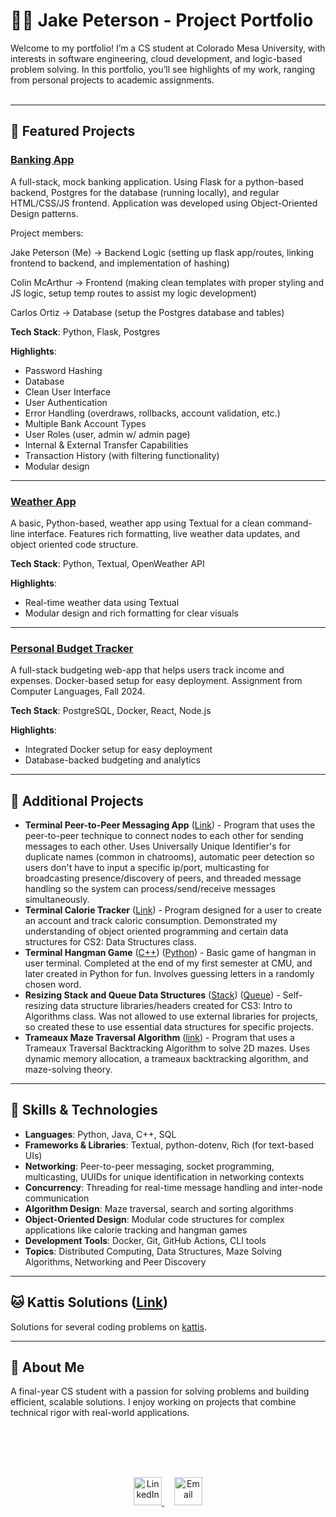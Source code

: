 <link rel="stylesheet" href="style.css">

# 🧑‍💻 Jake Peterson - Project Portfolio

Welcome to my portfolio! I’m a CS student at Colorado Mesa University, with interests in software engineering, cloud development, and logic-based problem solving. In this portfolio, you’ll see highlights of my work, ranging from personal projects to academic assignments.<br><br>

---

## 🚀 Featured Projects

### [Banking App](./projects/oop-final-fa24/README.md)
A full-stack, mock banking application. Using Flask for a python-based backend, Postgres for the database (running locally), and regular HTML/CSS/JS frontend. Application was developed using Object-Oriented Design patterns. 

Project members:

Jake Peterson (Me) -> Backend Logic (setting up flask app/routes, linking frontend to backend, and implementation of hashing)

Colin McArthur -> Frontend (making clean templates with proper styling and JS logic, setup temp routes to assist my logic development)

Carlos Ortiz -> Database (setup the Postgres database and tables)

**Tech Stack**: Python, Flask, Postgres

**Highlights**:
- Password Hashing
- Database
- Clean User Interface
- User Authentication
- Error Handling (overdraws, rollbacks, account validation, etc.)
- Multiple Bank Account Types
- User Roles (user, admin w/ admin page)
- Internal & External Transfer Capabilities
- Transaction History (with filtering functionality)
- Modular design

---

### [Weather App](./projects/weather_app/)
A basic, Python-based, weather app using Textual for a clean command-line interface. Features rich formatting, live weather data updates, and object oriented code structure.

**Tech Stack**: Python, Textual, OpenWeather API  

**Highlights**:
- Real-time weather data using Textual
- Modular design and rich formatting for clear visuals

---

### [Personal Budget Tracker](./projects/budget_tracker/README.md)
A full-stack budgeting web-app that helps users track income and expenses. Docker-based setup for easy deployment. Assignment from Computer Languages, Fall 2024.

**Tech Stack**: PostgreSQL, Docker, React, Node.js  

**Highlights**:
- Integrated Docker setup for easy deployment
- Database-backed budgeting and analytics

---

## 📂 Additional Projects

- **Terminal Peer-to-Peer Messaging App** ([Link](./projects/p2pApp/)) - Program that uses the peer-to-peer technique to connect nodes to each other for sending messages to each other. Uses Universally Unique Identifier's for duplicate names (common in chatrooms), automatic peer detection so users don't have to input a specific ip/port, multicasting for broadcasting presence/discovery of peers, and threaded message handling so the system can process/send/receive messages simultaneously.
- **Terminal Calorie Tracker** ([Link](https://github.com/your-username/distributed_computing_presentation)) - Program designed for a user to create an account and track caloric consumption. Demonstrated my understanding of object oriented programming and certain data structures for CS2: Data Structures class.
- **Terminal Hangman Game** ([C++](./projects/hangman_cpp/)) ([Python](./projects/hangman_python/)) - Basic game of hangman in user terminal. Completed at the end of my first semester at CMU, and later created in Python for fun. Involves guessing letters in a randomly chosen word.
- **Resizing Stack and Queue Data Structures** ([Stack](./projects/resizing_stackqueue/resizingStack.h)) ([Queue](./projects/resizing_stackqueue/resizingQueue.h)) - Self-resizing data structure libraries/headers created for CS3: Intro to Algorithms class. Was not allowed to use external libraries for projects, so created these to use essential data structures for specific projects.
- **Trameaux Maze Traversal Algorithm** ([link](./projects/trameauxMazeTraversal/)) - Program that uses a Trameaux Traversal Backtracking Algorithm to solve 2D mazes. Uses dynamic memory allocation, a trameaux backtracking algorithm, and maze-solving theory.


---

## 🔧 Skills & Technologies

- **Languages**: Python, Java, C++, SQL
- **Frameworks & Libraries**: Textual, python-dotenv, Rich (for text-based UIs)
- **Networking**: Peer-to-peer messaging, socket programming, multicasting, UUIDs for unique identification in networking contexts
- **Concurrency**: Threading for real-time message handling and inter-node communication
- **Algorithm Design**: Maze traversal, search and sorting algorithms
- **Object-Oriented Design**: Modular code structures for complex applications like calorie tracking and hangman games
- **Development Tools**: Docker, Git, GitHub Actions, CLI tools
- **Topics**: Distributed Computing, Data Structures, Maze Solving Algorithms, Networking and Peer Discovery

---

## 🐱 Kattis Solutions ([Link](./kattis/README.md))
Solutions for several coding problems on [kattis](open.kattis.com/).
<br>

---

## 🌱 About Me

A final-year CS student with a passion for solving problems and building efficient, scalable solutions. I enjoy working on projects that combine technical rigor with real-world applications.


<br><br><br>



<div align="center" style="margin-top: 30px;">
  <a href="https://www.linkedin.com/in/jake-peterson-a39a76277/">
    <img src="https://img.icons8.com/metro/26/000000/linkedin.png" alt="LinkedIn" width="45" height="45">
  </a>
  &nbsp;&nbsp;&nbsp;
  <a href="mailto:jpeter1059@gmail.com">
    <img src="https://i.pinimg.com/originals/32/5a/4b/325a4bd7b5041b4455e9a0b64c92190d.png" alt="Email" width="45" height="45">
  </a>
</div>




